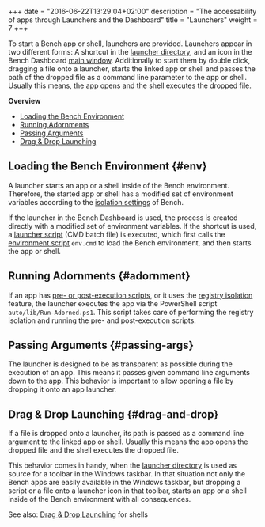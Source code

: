 +++
date = "2016-06-22T13:29:04+02:00"
description = "The accessability of apps through Launchers and the Dashboard"
title = "Launchers"
weight = 7
+++

[launcher directory]: /ref/file-structure/#launcher-dir
[launcher script]: /ref/file-structure/#lib-launcher-dir
[dashboard-main-window]: /ref/dashboard/#main-window
[isolation]: /guide/isolation
[adornment]: /guide/isolation/#execution-adornment
[environment script]: /ref/file-structure/#env
[registry isolation]: /guide/isolation/#registry-isolation

To start a Bench app or shell, launchers are provided.
Launchers appear in two different forms:
A shortcut in the [launcher directory][], and an icon in the Bench Dashboard
[main window][dashboard-main-window].
Additionally to start them by double click, dragging a file onto a launcher,
starts the linked app or shell and passes the path of the dropped file
as a command line parameter to the app or shell.
Usually this means, the app opens and the shell executes the dropped file.
<!-- more -->

**Overview**

* [Loading the Bench Environment](#env)
* [Running Adornments](#adornment)
* [Passing Arguments](#passing-args)
* [Drag & Drop Launching](#drag-and-drop)

## Loading the Bench Environment {#env}
A launcher starts an app or a shell inside of the Bench environment.
Therefore, the started app or shell has a modified set of environment variables
according to the [isolation settings][isolation] of Bench.

If the launcher in the Bench Dashboard is used, the process is created
directly with a modified set of environment variables.
If the shortcut is used, a [launcher script][] (CMD batch file) is executed,
which first calls the [environment script][] `env.cmd` to load the Bench
environment, and then starts the app or shell.

## Running Adornments {#adornment}
If an app has [pre- or post-execution scripts][adornment], or it uses the [registry isolation][]
feature, the launcher executes the app via the PowerShell script
`auto/lib/Run-Adorned.ps1`. This script takes care of performing the
registry isolation and running the pre- and post-execution scripts.

## Passing Arguments {#passing-args}
The launcher is designed to be as transparent as possible during the execution
of an app. This means it passes given command line arguments down to the app.
This behavior is important to allow opening a file by dropping it onto
an app launcher.

## Drag & Drop Launching {#drag-and-drop}
If a file is dropped onto a launcher, its path is passed as a command line
argument to the linked app or shell.
Usually this means the app opens the dropped file and the shell executes the
dropped file.

This behavior comes in handy, when the [launcher directory][] is used as source
for a toolbar in the Windows taskbar. In that situation not only the Bench apps
are easily available in the Windows taskbar, but dropping a script or a file
onto a launcher icon in that toolbar, starts an app or a shell inside of the
Bench environment with all consequences.

See also: [Drag & Drop Launching](/guide/shell/#drag-and-drop) for shells
